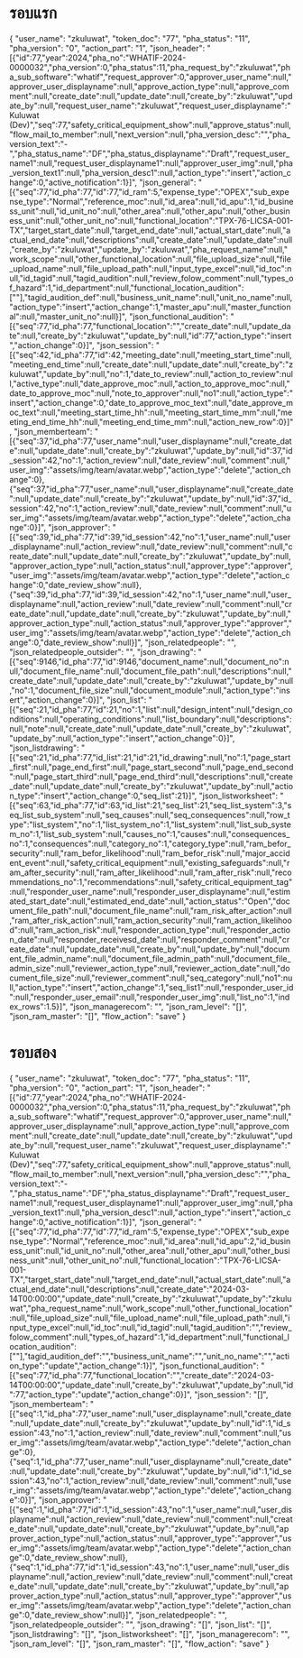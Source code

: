 # รอบแรก

{
    "user_name": "zkuluwat",
    "token_doc": "77",
    "pha_status": "11",
    "pha_version": "0",
    "action_part": "1",
    "json_header": "[{\"id\":77,\"year\":2024,\"pha_no\":\"WHATIF-2024-0000032\",\"pha_version\":0,\"pha_status\":11,\"pha_request_by\":\"zkuluwat\",\"pha_sub_software\":\"whatif\",\"request_approver\":0,\"approver_user_name\":null,\"approver_user_displayname\":null,\"approve_action_type\":null,\"approve_comment\":null,\"create_date\":null,\"update_date\":null,\"create_by\":\"zkuluwat\",\"update_by\":null,\"request_user_name\":\"zkuluwat\",\"request_user_displayname\":\"Kuluwat (Dev)\",\"seq\":77,\"safety_critical_equipment_show\":null,\"approve_status\":null,\"flow_mail_to_member\":null,\"next_version\":null,\"pha_version_desc\":\"\",\"pha_version_text\":\"-\",\"pha_status_name\":\"DF\",\"pha_status_displayname\":\"Draft\",\"request_user_name1\":null,\"request_user_displayname1\":null,\"approver_user_img\":null,\"pha_version_text1\":null,\"pha_version_desc1\":null,\"action_type\":\"insert\",\"action_change\":0,\"active_notification\":1}]",
    "json_general": "[{\"seq\":77,\"id_pha\":77,\"id\":77,\"id_ram\":5,\"expense_type\":\"OPEX\",\"sub_expense_type\":\"Normal\",\"reference_moc\":null,\"id_area\":null,\"id_apu\":1,\"id_business_unit\":null,\"id_unit_no\":null,\"other_area\":null,\"other_apu\":null,\"other_business_unit\":null,\"other_unit_no\":null,\"functional_location\":\"TPX-76-LICSA-001-TX\",\"target_start_date\":null,\"target_end_date\":null,\"actual_start_date\":null,\"actual_end_date\":null,\"descriptions\":null,\"create_date\":null,\"update_date\":null,\"create_by\":\"zkuluwat\",\"update_by\":\"zkuluwat\",\"pha_request_name\":null,\"work_scope\":null,\"other_functional_location\":null,\"file_upload_size\":null,\"file_upload_name\":null,\"file_upload_path\":null,\"input_type_excel\":null,\"id_toc\":null,\"id_tagid\":null,\"tagid_audition\":null,\"review_folow_comment\":null,\"types_of_hazard\":1,\"id_department\":null,\"functional_location_audition\":[\"\"],\"tagid_audition_def\":null,\"business_unit_name\":null,\"unit_no_name\":null,\"action_type\":\"insert\",\"action_change\":1,\"master_apu\":null,\"master_functional\":null,\"master_unit_no\":null}]",
    "json_functional_audition": "[{\"seq\":77,\"id_pha\":77,\"functional_location\":\"\",\"create_date\":null,\"update_date\":null,\"create_by\":\"zkuluwat\",\"update_by\":null,\"id\":77,\"action_type\":\"insert\",\"action_change\":0}]",
    "json_session": "[{\"seq\":42,\"id_pha\":77,\"id\":42,\"meeting_date\":null,\"meeting_start_time\":null,\"meeting_end_time\":null,\"create_date\":null,\"update_date\":null,\"create_by\":\"zkuluwat\",\"update_by\":null,\"no\":1,\"date_to_review\":null,\"action_to_review\":null,\"active_type\":null,\"date_approve_moc\":null,\"action_to_approve_moc\":null,\"date_to_approve_moc\":null,\"note_to_approver\":null,\"no1\":null,\"action_type\":\"insert\",\"action_change\":0,\"date_to_approve_moc_text\":null,\"date_approve_moc_text\":null,\"meeting_start_time_hh\":null,\"meeting_start_time_mm\":null,\"meeting_end_time_hh\":null,\"meeting_end_time_mm\":null,\"action_new_row\":0}]",
    "json_memberteam": "[{\"seq\":37,\"id_pha\":77,\"user_name\":null,\"user_displayname\":null,\"create_date\":null,\"update_date\":null,\"create_by\":\"zkuluwat\",\"update_by\":null,\"id\":37,\"id_session\":42,\"no\":1,\"action_review\":null,\"date_review\":null,\"comment\":null,\"user_img\":\"assets/img/team/avatar.webp\",\"action_type\":\"delete\",\"action_change\":0},{\"seq\":37,\"id_pha\":77,\"user_name\":null,\"user_displayname\":null,\"create_date\":null,\"update_date\":null,\"create_by\":\"zkuluwat\",\"update_by\":null,\"id\":37,\"id_session\":42,\"no\":1,\"action_review\":null,\"date_review\":null,\"comment\":null,\"user_img\":\"assets/img/team/avatar.webp\",\"action_type\":\"delete\",\"action_change\":0}]",
    "json_approver": "[{\"seq\":39,\"id_pha\":77,\"id\":39,\"id_session\":42,\"no\":1,\"user_name\":null,\"user_displayname\":null,\"action_review\":null,\"date_review\":null,\"comment\":null,\"create_date\":null,\"update_date\":null,\"create_by\":\"zkuluwat\",\"update_by\":null,\"approver_action_type\":null,\"action_status\":null,\"approver_type\":\"approver\",\"user_img\":\"assets/img/team/avatar.webp\",\"action_type\":\"delete\",\"action_change\":0,\"date_review_show\":null},{\"seq\":39,\"id_pha\":77,\"id\":39,\"id_session\":42,\"no\":1,\"user_name\":null,\"user_displayname\":null,\"action_review\":null,\"date_review\":null,\"comment\":null,\"create_date\":null,\"update_date\":null,\"create_by\":\"zkuluwat\",\"update_by\":null,\"approver_action_type\":null,\"action_status\":null,\"approver_type\":\"approver\",\"user_img\":\"assets/img/team/avatar.webp\",\"action_type\":\"delete\",\"action_change\":0,\"date_review_show\":null}]",
    "json_relatedpeople": "",
    "json_relatedpeople_outsider": "",
    "json_drawing": "[{\"seq\":9146,\"id_pha\":77,\"id\":9146,\"document_name\":null,\"document_no\":null,\"document_file_name\":null,\"document_file_path\":null,\"descriptions\":null,\"create_date\":null,\"update_date\":null,\"create_by\":\"zkuluwat\",\"update_by\":null,\"no\":1,\"document_file_size\":null,\"document_module\":null,\"action_type\":\"insert\",\"action_change\":0}]",
    "json_list": "[{\"seq\":21,\"id_pha\":77,\"id\":21,\"no\":1,\"list\":null,\"design_intent\":null,\"design_conditions\":null,\"operating_conditions\":null,\"list_boundary\":null,\"descriptions\":null,\"note\":null,\"create_date\":null,\"update_date\":null,\"create_by\":\"zkuluwat\",\"update_by\":null,\"action_type\":\"insert\",\"action_change\":0}]",
    "json_listdrawing": "[{\"seq\":21,\"id_pha\":77,\"id_list\":21,\"id\":21,\"id_drawing\":null,\"no\":1,\"page_start_first\":null,\"page_end_first\":null,\"page_start_second\":null,\"page_end_second\":null,\"page_start_third\":null,\"page_end_third\":null,\"descriptions\":null,\"create_date\":null,\"update_date\":null,\"create_by\":\"zkuluwat\",\"update_by\":null,\"action_type\":\"insert\",\"action_change\":0,\"seq_list\":21}]",
    "json_listworksheet": "[{\"seq\":63,\"id_pha\":77,\"id\":63,\"id_list\":21,\"seq_list\":21,\"seq_list_system\":3,\"seq_list_sub_system\":null,\"seq_causes\":null,\"seq_consequences\":null,\"row_type\":\"list_system\",\"no\":1,\"list_system_no\":1,\"list_system\":null,\"list_sub_system_no\":1,\"list_sub_system\":null,\"causes_no\":1,\"causes\":null,\"consequences_no\":1,\"consequences\":null,\"category_no\":1,\"category_type\":null,\"ram_befor_security\":null,\"ram_befor_likelihood\":null,\"ram_befor_risk\":null,\"major_accident_event\":null,\"safety_critical_equipment\":null,\"existing_safeguards\":null,\"ram_after_security\":null,\"ram_after_likelihood\":null,\"ram_after_risk\":null,\"recommendations_no\":1,\"recommendations\":null,\"safety_critical_equipment_tag\":null,\"responder_user_name\":null,\"responder_user_displayname\":null,\"estimated_start_date\":null,\"estimated_end_date\":null,\"action_status\":\"Open\",\"document_file_path\":null,\"document_file_name\":null,\"ram_risk_after_action\":null,\"ram_after_risk_action\":null,\"ram_action_security\":null,\"ram_action_likelihood\":null,\"ram_action_risk\":null,\"responder_action_type\":null,\"responder_action_date\":null,\"responder_receivesd_date\":null,\"responder_comment\":null,\"create_date\":null,\"update_date\":null,\"create_by\":null,\"update_by\":null,\"document_file_admin_name\":null,\"document_file_admin_path\":null,\"document_file_admin_size\":null,\"reviewer_action_type\":null,\"reviewer_action_date\":null,\"document_file_size\":null,\"reviewer_comment\":null,\"seq_category\":null,\"no1\":null,\"action_type\":\"insert\",\"action_change\":1,\"seq_list1\":null,\"responder_user_id\":null,\"responder_user_email\":null,\"responder_user_img\":null,\"list_no\":1,\"index_rows\":1.5}]",
    "json_managerecom": "",
    "json_ram_level": "[]",
    "json_ram_master": "[]",
    "flow_action": "save"
}

# รอบสอง

{
    "user_name": "zkuluwat",
    "token_doc": "77",
    "pha_status": "11",
    "pha_version": "0",
    "action_part": "1",
    "json_header": "[{\"id\":77,\"year\":2024,\"pha_no\":\"WHATIF-2024-0000032\",\"pha_version\":0,\"pha_status\":11,\"pha_request_by\":\"zkuluwat\",\"pha_sub_software\":\"whatif\",\"request_approver\":0,\"approver_user_name\":null,\"approver_user_displayname\":null,\"approve_action_type\":null,\"approve_comment\":null,\"create_date\":null,\"update_date\":null,\"create_by\":\"zkuluwat\",\"update_by\":null,\"request_user_name\":\"zkuluwat\",\"request_user_displayname\":\"Kuluwat (Dev)\",\"seq\":77,\"safety_critical_equipment_show\":null,\"approve_status\":null,\"flow_mail_to_member\":null,\"next_version\":null,\"pha_version_desc\":\"\",\"pha_version_text\":\"-\",\"pha_status_name\":\"DF\",\"pha_status_displayname\":\"Draft\",\"request_user_name1\":null,\"request_user_displayname1\":null,\"approver_user_img\":null,\"pha_version_text1\":null,\"pha_version_desc1\":null,\"action_type\":\"insert\",\"action_change\":0,\"active_notification\":1}]",
    "json_general": "[{\"seq\":77,\"id_pha\":77,\"id\":77,\"id_ram\":5,\"expense_type\":\"OPEX\",\"sub_expense_type\":\"Normal\",\"reference_moc\":null,\"id_area\":null,\"id_apu\":2,\"id_business_unit\":null,\"id_unit_no\":null,\"other_area\":null,\"other_apu\":null,\"other_business_unit\":null,\"other_unit_no\":null,\"functional_location\":\"TPX-76-LICSA-001-TX\",\"target_start_date\":null,\"target_end_date\":null,\"actual_start_date\":null,\"actual_end_date\":null,\"descriptions\":null,\"create_date\":\"2024-03-14T00:00:00\",\"update_date\":null,\"create_by\":\"zkuluwat\",\"update_by\":\"zkuluwat\",\"pha_request_name\":null,\"work_scope\":null,\"other_functional_location\":null,\"file_upload_size\":null,\"file_upload_name\":null,\"file_upload_path\":null,\"input_type_excel\":null,\"id_toc\":null,\"id_tagid\":null,\"tagid_audition\":\"\",\"review_folow_comment\":null,\"types_of_hazard\":1,\"id_department\":null,\"functional_location_audition\":[\"\"],\"tagid_audition_def\":\"\",\"business_unit_name\":\"\",\"unit_no_name\":\"\",\"action_type\":\"update\",\"action_change\":1}]",
    "json_functional_audition": "[{\"seq\":77,\"id_pha\":77,\"functional_location\":\"\",\"create_date\":\"2024-03-14T00:00:00\",\"update_date\":null,\"create_by\":\"zkuluwat\",\"update_by\":null,\"id\":77,\"action_type\":\"update\",\"action_change\":0}]",
    "json_session": "[]",
    "json_memberteam": "[{\"seq\":1,\"id_pha\":77,\"user_name\":null,\"user_displayname\":null,\"create_date\":null,\"update_date\":null,\"create_by\":\"zkuluwat\",\"update_by\":null,\"id\":1,\"id_session\":43,\"no\":1,\"action_review\":null,\"date_review\":null,\"comment\":null,\"user_img\":\"assets/img/team/avatar.webp\",\"action_type\":\"delete\",\"action_change\":0},{\"seq\":1,\"id_pha\":77,\"user_name\":null,\"user_displayname\":null,\"create_date\":null,\"update_date\":null,\"create_by\":\"zkuluwat\",\"update_by\":null,\"id\":1,\"id_session\":43,\"no\":1,\"action_review\":null,\"date_review\":null,\"comment\":null,\"user_img\":\"assets/img/team/avatar.webp\",\"action_type\":\"delete\",\"action_change\":0}]",
    "json_approver": "[{\"seq\":1,\"id_pha\":77,\"id\":1,\"id_session\":43,\"no\":1,\"user_name\":null,\"user_displayname\":null,\"action_review\":null,\"date_review\":null,\"comment\":null,\"create_date\":null,\"update_date\":null,\"create_by\":\"zkuluwat\",\"update_by\":null,\"approver_action_type\":null,\"action_status\":null,\"approver_type\":\"approver\",\"user_img\":\"assets/img/team/avatar.webp\",\"action_type\":\"delete\",\"action_change\":0,\"date_review_show\":null},{\"seq\":1,\"id_pha\":77,\"id\":1,\"id_session\":43,\"no\":1,\"user_name\":null,\"user_displayname\":null,\"action_review\":null,\"date_review\":null,\"comment\":null,\"create_date\":null,\"update_date\":null,\"create_by\":\"zkuluwat\",\"update_by\":null,\"approver_action_type\":null,\"action_status\":null,\"approver_type\":\"approver\",\"user_img\":\"assets/img/team/avatar.webp\",\"action_type\":\"delete\",\"action_change\":0,\"date_review_show\":null}]",
    "json_relatedpeople": "",
    "json_relatedpeople_outsider": "",
    "json_drawing": "[]",
    "json_list": "[]",
    "json_listdrawing": "[]",
    "json_listworksheet": "[]",
    "json_managerecom": "",
    "json_ram_level": "[]",
    "json_ram_master": "[]",
    "flow_action": "save"
}

